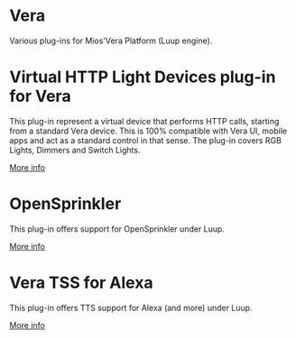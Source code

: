 # Vera
Various plug-ins for Mios'Vera Platform (Luup engine).

# Virtual HTTP Light Devices plug-in for Vera
This plug-in represent a virtual device that performs HTTP calls, starting from a standard Vera device.
This is 100% compatible with Vera UI, mobile apps and act as a standard control in that sense.
The plug-in covers RGB Lights, Dimmers and Switch Lights.

[More info](VirtualDevices/)

# OpenSprinkler
This plug-in offers support for OpenSprinkler under Luup.

[More info](OpenSprinkler/)

# Vera TSS for Alexa
This plug-in offers TTS support for Alexa (and more) under Luup.

[More info](VeraAlexa/)
